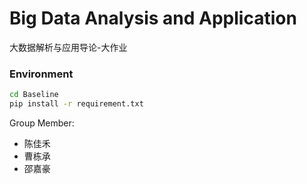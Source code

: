 # Big Data Analysis and Application

大数据解析与应用导论-大作业

### Environment

```bash
cd Baseline
pip install -r requirement.txt
```

Group Member:
- 陈佳禾
- 曹栋承
- 邵嘉豪
